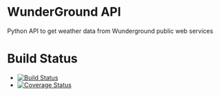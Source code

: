 # WunderGround API

Python API to get weather data from Wunderground public web services

# Build Status

* [![Build Status](https://travis-ci.org/codelabs/WunderGround.svg?branch=master)](https://travis-ci.org/codelabs/WunderGround)
* [![Coverage Status](https://coveralls.io/repos/codelabs/WunderGround/badge.svg?branch=master&service=github)](https://coveralls.io/github/codelabs/WunderGround?branch=master)


